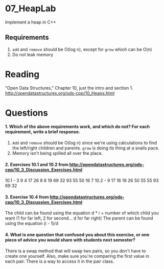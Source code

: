 07_HeapLab
==============

Implement a heap in C++

Requirements
------------

1. `add` and `remove` should be O(log n), except for `grow` which can be O(n)
2. Do not leak memory

Reading
=======
"Open Data Structures," Chapter 10, just the intro and section 1. http://opendatastructures.org/ods-cpp/10_Heaps.html

Questions
=========

#### 1. Which of the above requirements work, and which do not? For each requirement, write a brief response.

1. `Add` and `remove` should be O(log n) since we're using calculations to find the left/right children and parents. `grow` is doing its thing at a snails pace.
2. Memory isn't being spilled all over the place.

#### 2. Exercises 10.1 and 10.2 from http://opendatastructures.org/ods-cpp/10_3_Discussion_Exercises.html
10.1 - 3 9 4 17 26 8 6 19 69 32 93 55 50 16 7
10.2 - 9 17 16 19 26 50 55 55 93 69 32

#### 3. Exercise 10.4 from http://opendatastructures.org/ods-cpp/10_3_Discussion_Exercises.html
The child can be found using the equation d * i + number of which child you want (1 for far left, 2 for second... d for far right)
The parent can be found using the equation (i - 1)/d

#### 4. What is one question that confused you about this exercise, or one piece of advice you would share with students next semester?

There is a swap method that will swap two pairs, so you don't have to create one yourself. Also, make sure you're comparing the first value in each pair. There is a way to access it in the pair class. 
